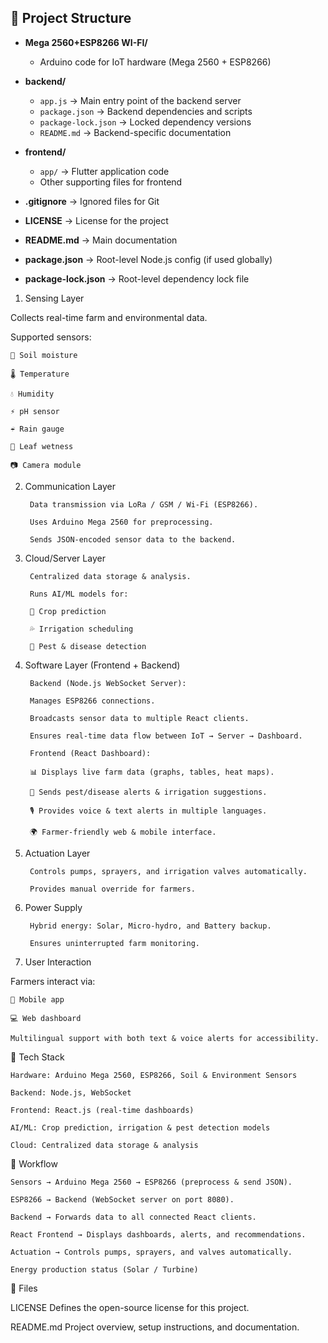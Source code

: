 ## 📂 Project Structure

- **Mega 2560+ESP8266 WI-FI/**
  - Arduino code for IoT hardware (Mega 2560 + ESP8266)

- **backend/**
  - `app.js` → Main entry point of the backend server
  - `package.json` → Backend dependencies and scripts
  - `package-lock.json` → Locked dependency versions
  - `README.md` → Backend-specific documentation

- **frontend/**
  - `app/` → Flutter application code
  - Other supporting files for frontend

- **.gitignore** → Ignored files for Git  
- **LICENSE** → License for the project  
- **README.md** → Main documentation  
- **package.json** → Root-level Node.js config (if used globally)  
- **package-lock.json** → Root-level dependency lock file  




1. Sensing Layer

Collects real-time farm and environmental data.

Supported sensors:
  
    🌱 Soil moisture
    
    🌡️ Temperature
    
    💧 Humidity
    
    ⚡ pH sensor
    
    ☔ Rain gauge
    
    🌿 Leaf wetness
    
    📷 Camera module

2. Communication Layer

        Data transmission via LoRa / GSM / Wi-Fi (ESP8266).
        
        Uses Arduino Mega 2560 for preprocessing.
        
        Sends JSON-encoded sensor data to the backend.

3. Cloud/Server Layer
        
        Centralized data storage & analysis.
        
        Runs AI/ML models for:
        
        🌾 Crop prediction
        
        💦 Irrigation scheduling
        
        🐛 Pest & disease detection

4. Software Layer (Frontend + Backend)

        Backend (Node.js WebSocket Server):
        
        Manages ESP8266 connections.
        
        Broadcasts sensor data to multiple React clients.
        
        Ensures real-time data flow between IoT → Server → Dashboard.
        
        Frontend (React Dashboard):
        
        📊 Displays live farm data (graphs, tables, heat maps).
        
        🔔 Sends pest/disease alerts & irrigation suggestions.
        
        🎙️ Provides voice & text alerts in multiple languages.
        
        🌍 Farmer-friendly web & mobile interface.

5. Actuation Layer
        
        Controls pumps, sprayers, and irrigation valves automatically.
        
        Provides manual override for farmers.

6. Power Supply
    
        Hybrid energy: Solar, Micro-hydro, and Battery backup.
        
        Ensures uninterrupted farm monitoring.

7. User Interaction

Farmers interact via:
    
    📱 Mobile app
    
    💻 Web dashboard
    
    Multilingual support with both text & voice alerts for accessibility.

🚀 Tech Stack

    Hardware: Arduino Mega 2560, ESP8266, Soil & Environment Sensors
    
    Backend: Node.js, WebSocket
    
    Frontend: React.js (real-time dashboards)
    
    AI/ML: Crop prediction, irrigation & pest detection models
    
    Cloud: Centralized data storage & analysis

📡 Workflow

    Sensors → Arduino Mega 2560 → ESP8266 (preprocess & send JSON).
    
    ESP8266 → Backend (WebSocket server on port 8080).
    
    Backend → Forwards data to all connected React clients.
    
    React Frontend → Displays dashboards, alerts, and recommendations.
    
    Actuation → Controls pumps, sprayers, and valves automatically.
    
    Energy production status (Solar / Turbine)

📄 Files

LICENSE
Defines the open-source license for this project.

README.md
Project overview, setup instructions, and documentation.
